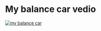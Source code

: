 # My balance car vedio
[![my balance car](https://res.cloudinary.com/marcomontalbano/image/upload/v1654679836/video_to_markdown/images/youtube--kOZWG59ebCE-c05b58ac6eb4c4700831b2b3070cd403.jpg)](https://youtu.be/kOZWG59ebCE "my balance car")
